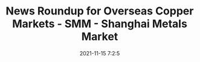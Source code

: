 ---
"title": "News Roundup for Overseas Copper Markets - SMM - Shanghai Metals Market"
"date": "2021-11-15 7:2:5"
"feed_name": "GOOGLENEWSMINING"
"feed_website": "https://news.google.com/search?q=mining%2Bincident&hl=en-US&gl=US&ceid=US:en"
"feed_rss": "https://news.google.com/rss/search?q=mining%2Bincident&hl=en-US&gl=US&ceid=US:en"
"link": "https://news.metal.com/newscontent/101665179/news-roundup-for-overseas-copper-markets"
"source": "{'href': 'https://news.metal.com', 'title': 'SMM - Shanghai Metals Market'}"
"file": "_posts/2021-1-1-f7c1d6bcc089093f639f37d430901b751efbd99e.md"
"accident": "0"
"drilling": "0"
"dead": "0"
"injured": "0"
"arrested": "0"
"place": "unknown place"
"where": "unknown site"
"causes": "unknown"
"place_uri": "unknown place"
---